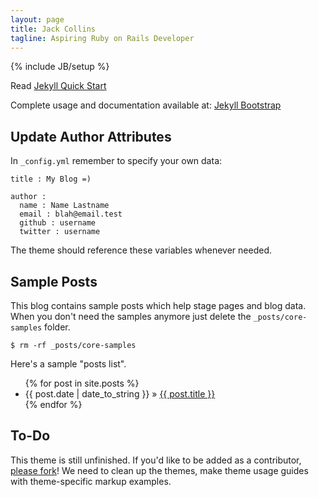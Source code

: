 ```yaml
---
layout: page
title: Jack Collins
tagline: Aspiring Ruby on Rails Developer
---
```

{% include JB/setup %}

Read [Jekyll Quick Start](http://jekyllbootstrap.com/usage/jekyll-quick-start.html)

Complete usage and documentation available at: [Jekyll Bootstrap](http://jekyllbootstrap.com)

## Update Author Attributes

In `_config.yml` remember to specify your own data:
    
    title : My Blog =)
    
    author :
      name : Name Lastname
      email : blah@email.test
      github : username
      twitter : username

The theme should reference these variables whenever needed.
    
## Sample Posts

This blog contains sample posts which help stage pages and blog data.
When you don't need the samples anymore just delete the `_posts/core-samples` folder.

    $ rm -rf _posts/core-samples

Here's a sample "posts list".

<ul class="posts">
  {% for post in site.posts %}
    <li><span>{{ post.date | date_to_string }}</span> &raquo; <a href="{{ BASE_PATH }}{{ post.url }}">{{ post.title }}</a></li>
  {% endfor %}
</ul>

## To-Do

This theme is still unfinished. If you'd like to be added as a contributor, [please fork](http://github.com/plusjade/jekyll-bootstrap)!
We need to clean up the themes, make theme usage guides with theme-specific markup examples.


